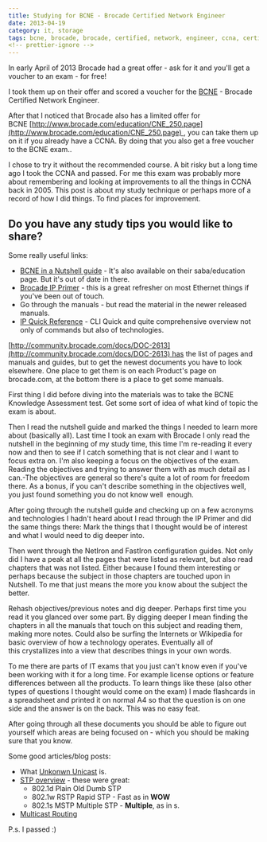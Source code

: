 ```yaml
---
title: Studying for BCNE - Brocade Certified Network Engineer
date: 2013-04-19
category: it, storage
tags: bcne, brocade, brocade, certified, network, engineer, ccna, certification, ethernet, ip, network, ospf, routing, stp, switching, vlan
<!-- prettier-ignore -->
---
```


In early April of 2013 Brocade had a great offer - ask for it and you'll get a voucher to an exam - for free!

I took them up on their offer and scored a voucher for the
[BCNE](http://www.brocade.com/education/certification-accreditation/certified-network-engineer/index.page "BCNE Overview on brocade.com") -
Brocade Certified Network Engineer.

After that I noticed that Brocade also has a limited offer for
BCNE [http://www.brocade.com/education/CNE_250.page](http://www.brocade.com/education/CNE_250.page) ,
you can take them up on it if you already have a CCNA. By doing that you also
get a free voucher to the BCNE exam..

I chose to try it without the recommended course. A bit risky but a long time
ago I took the CCNA and passed. For me this exam was probably more about
remembering and looking at improvements to all the things in CCNA back in 2005.
This post is about my study technique or perhaps more of a record of how I did
things. To find places for improvement.

## Do you have any study tips you would like to share?

Some really useful links:

- [BCNE in a Nutshell guide](http://www.brocade.com/education/certification-accreditation/certified-network-engineer/index.page "scroll down") -
  It's also available on their saba/education page. But it's out of date in
  there.
- [Brocade IP Primer](http://www.brocade.com/downloads/documents/books/Brocade_IP_Primer_eBook.pdf "pdf on brocade.com") -
  this is a great refresher on most Ethernet things if you've been out of touch.
- Go through the manuals - but read the material in the newer released manuals.
- [IP Quick Reference](http://community.brocade.com/docs/DOC-3074) - CLI Quick
  and quite comprehensive overview not only of commands but also of
  technologies.

[http://community.brocade.com/docs/DOC-2613](http://community.brocade.com/docs/DOC-2613) has
the list of pages and manuals and guides, but to get the newest documents you
have to look elsewhere. One place to get them is on each Product's page on
brocade.com, at the bottom there is a place to get some manuals.

First thing I did before diving into the materials was to take the BCNE
Knowledge Assessment test. Get some sort of idea of what kind of topic the exam
is about.

Then I read the nutshell guide and marked the things I needed to learn more
about (basically all). Last time I took an exam with Brocade I only read the
nutshell in the beginning of my study time, this time I'm re-reading it every
now and then to see if I catch something that is not clear and I want to focus
extra on. I'm also keeping a focus on the objectives of the exam. Reading the
objectives and trying to answer them with as much detail as I can.-The
objectives are general so there's quite a lot of room for freedom there. As a
bonus, if you can't describe something in the objectives well, you just found
something you do not know well  enough.

After going through the nutshell guide and checking up on a few acronyms and
technologies I hadn't heard about I read through the IP Primer and did the same
things there: Mark the things that I thought would be of interest and what I
would need to dig deeper into.

Then went through the NetIron and FastIron configuration guides. Not only did I
have a peak at all the pages that were listed as relevant, but also read
chapters that was not listed. Either because I found them interesting or perhaps
because the subject in those chapters are touched upon in Nutshell. To me that
just means the more you know about the subject the better.

Rehash objectives/previous notes and dig deeper. Perhaps first time you read it
you glanced over some part. By digging deeper I mean finding the chapters in all
the manuals that touch on this subject and reading them, making more notes.
Could also be surfing the Internets or Wikipedia for basic overview of how a
technology operates. Eventually all of this crystallizes into a view that
describes things in your own words.

To me there are parts of IT exams that you just can't know even if you've been
working with it for a long time. For example license options or feature
differences between all the products. To learn things like these (also other
types of questions I thought would come on the exam) I made flashcards in a
spreadsheet and printed it on normal A4 so that the question is on one side and
the answer is on the back. This was no easy feat.

After going through all these documents you should be able to figure out
yourself which areas are being focused on - which you should be making sure that
you know.

Some good articles/blog posts:

- What
  [Unkonwn Unicast](http://www.juniper.net/techpubs/en_US/junos9.3/topics/concept/rate-limiting-unknown-unicast-forwarding-understanding.html "on juniper.net..")
  is.
- [STP overview](http://www.bluewolfspirit.com/notes/routing-and-switching/01-layer-2-technologies/8021d_8021w_and_8021s.html "good blog post") -
  these were great:
  - 802.1d Plain Old Dumb STP
  - 802.1w RSTP Rapid STP - Fast as in **WOW**
  - 802.1s MSTP Multiple STP - **Multiple**, as in s.
- [Multicast Routing](http://www.soucy.org/network/multicast.php "on soucy.org")

P.s. I passed :)
